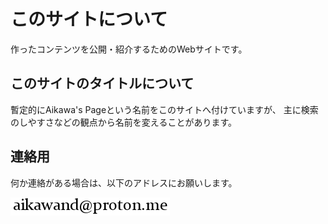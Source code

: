 # このサイトについて

作ったコンテンツを公開・紹介するためのWebサイトです。


## このサイトのタイトルについて

暫定的にAikawa's Pageという名前をこのサイトへ付けていますが、
主に検索のしやすさなどの観点から名前を変えることがあります。


## 連絡用

何か連絡がある場合は、以下のアドレスにお願いします。

![addr](../images/addr_bl.png)
